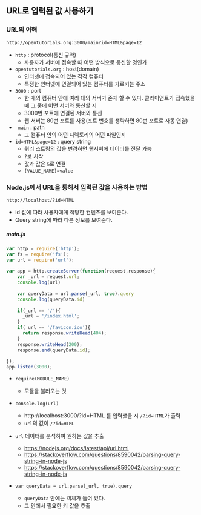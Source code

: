 ## URL로 입력된 값 사용하기

### URL의 이해

```url
http://opentutorials.org:3000/main?id=HTML&page=12
```

- `http` : protocol(통신 규약)
  - 사용자가 서버에 접속할 때 어떤 방식으로 통신할 것인가
- `opentutorials.org` : host(domain)
  - 인터넷에 접속되어 있는 각각 컴퓨터
  - 특정한 인터넷에 연결되어 있는 컴퓨터를 가르키는 주소
- `3000` : port
  - 한 개의 컴퓨터 안에 여러 대의 서버가 존재 할 수 있다. 클라이언트가 접속했을 때 그 중에 어떤 서버와 통신할 지
  - 3000번 포트에 연결된 서버와 통신
  - 웹 서버는 80번 포트를 사용(포트 번호를 생략하면 80번 포트로 자동 연결)
- ` main` : path
  - 그 컴퓨터 안의 어떤 디렉토리의 어떤 파일인지
- `id=HTML&page=12` : query string
  - 퀴리 스트링의 값을 변경하면 웹서버에 데이터를 전달 가능
  - `?`로 시작
  - 값과 값은 `&`로 연결
  - `[VALUE_NAME]=value`



### Node.js에서 URL을 통해서 입력된 값을 사용하는 방법

```
http://localhost/?id=HTML
```

- id 값에 따라 사용자에게 적당한 컨텐츠를 보여준다.
- Query string에 따라 다른 정보를 보여준다.



##### main.js

```js
var http = require('http');
var fs = require('fs');
var url = require('url');
 
var app = http.createServer(function(request,response){
    var _url = request.url;
    console.log(url)
    
    var queryData = url.parse(_url, true).query
    console.log(queryData.id)
    
    if(_url == '/'){
      _url = '/index.html';
    }
    if(_url == '/favicon.ico'){
      return response.writeHead(404);
    }
    response.writeHead(200);
    response.end(queryData.id);
 
});
app.listen(3000);
```

- `require(MODULE_NAME)`
  - 모듈을 불러오는 것
- `console.log(url)`
  - http://localhost:3000/?id=HTML 를 입력했을 시 `/?id=HTML`가 출력
  - `url`의 값이 `/?id=HTML` 
- `url` 데이터를 분석하여 원하는 값을 추출
  - https://nodejs.org/docs/latest/api/url.html
  - https://stackoverflow.com/questions/8590042/parsing-query-string-in-node-js
  - https://stackoverflow.com/questions/8590042/parsing-query-string-in-node-js

- `var queryData = url.parse(_url, true).query`
  - `queryData` 안에는 객체가 들어 있다.
  - 그 안에서 필요한 키 값을 추출